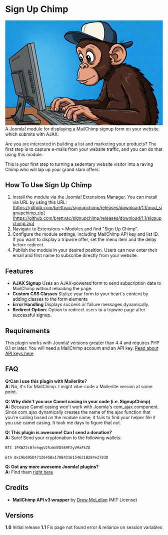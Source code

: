 # Sign Up Chimp
![Sign Up Chimp Logo](Sign-Up-Chimp.jpg)
A Joomla! module for displaying a MailChimp signup form on your website which submits with AJAX.

Are you are interested in building a list and marketing your products? The first step is to capture e-mails from your website traffic, and you can do that using this module.
 
This is your first step to turning a sedentary website visitor into a raving Chimp who will lap up your grand slam offers.

## How To Use Sign Up Chimp
1. Install the module via the Joomla! Extensions Manager. You can install via URL by using this URL:  [https://github.com/brettvac/signupchimp/releases/download/1.1/mod_signupchimp.zip](https://github.com/brettvac/signupchimp/releases/download/1.1/signupchimp.zip)  
2. Navigate to Extensions > Modules and find "Sign Up Chimp".
3. Configure the module settings, including MailChimp API key and list ID. If you want to display a tripwire offer, set the menu item and the delay before redirect.
4. Publish the module in your desired position. Users can now enter their email and first name to subscribe directly from your website.

## Features
- **AJAX Signup** Uses an AJAX-powered form to send subscription data to MailChimp without reloading the page. 
- **Custom CSS Classes** Stylize your form to your heart's content by adding classes to the form elements
- **Error Handling** Displays success or failure messages dynamically.
- **Redirect Option**: Option to redirect users to a tripwire page after successful signup.

## Requirements
This plugin works with Joomla! versions greater than 4.4 and requires PHP 8.1 or later.
You will need a MailChimp account and an API key. [Read about API keys here](https://mailchimp.com/help/about-api-keys/)

## FAQ
**Q:Can I use this plugin with Mailerlite?**  
**A:** No, it's for MailChimp. I might vibe-code a Mailerlite version at some point.

**Q: Why didn't you use Camel casing in your code (i.e. SignupChimp)**  
**A:** Because Camel casing won't work with Joomla's com_ajax component. Since com_ajax dynamically creates the name of the ajax function that you're calling based on the module name, it fails to find your helper file if you use camel casing. It took me days to figure that out.

**Q: This plugin is awesome! Can I send a donation?**  
**A:** Sure! Send your cryptonation to the following wallets:

`BTC 1PXWZJcBfehqgV25zWdVDS6RF2yVMxFkZD`

`Eth 0xC9b695D4712645Ba178B4316154621B284e2783D`

**Q: Got any more awesome Joomla! plugins?**  
**A:** Find them [right here](https://naftee.com)

## Credits
- **MailChimp API v3 wrapper** by [Drew McLellan](https://github.com/drewm) (MIT License)

## Versions
**1.0** Initial release
**1.1** Fix page not found error & reliance on session variables
